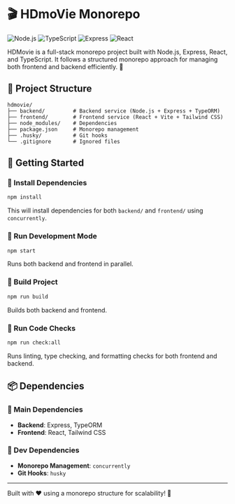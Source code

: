 # 🎬 HDmoVie Monorepo

![Node.js](https://img.shields.io/badge/Node.js-20.x-green?style=flat&logo=node.js) ![TypeScript](https://img.shields.io/badge/TypeScript-5.8.2-blue?style=flat&logo=typescript) ![Express](https://img.shields.io/badge/Express-4.21.2-black?style=flat&logo=express) ![React](https://img.shields.io/badge/React-19.x-blue?style=flat&logo=react)

HDMovie is a full-stack monorepo project built with Node.js, Express, React, and TypeScript. It follows a structured monorepo approach for managing both frontend and backend efficiently. 🚀

## 📂 Project Structure

```
hdmovie/
├── backend/         # Backend service (Node.js + Express + TypeORM)
├── frontend/        # Frontend service (React + Vite + Tailwind CSS)
├── node_modules/    # Dependencies
├── package.json     # Monorepo management
├── .husky/          # Git hooks
└── .gitignore       # Ignored files
```

## 🚀 Getting Started

### 🔧 Install Dependencies

```sh
npm install
```

This will install dependencies for both `backend/` and `frontend/` using `concurrently`.

### 🏃 Run Development Mode

```sh
npm start
```

Runs both backend and frontend in parallel.

### 🔨 Build Project

```sh
npm run build
```

Builds both backend and frontend.

### 🧹 Run Code Checks

```sh
npm run check:all
```

Runs linting, type checking, and formatting checks for both frontend and backend.

## 📦 Dependencies

### 🔹 Main Dependencies

- **Backend**: Express, TypeORM
- **Frontend**: React, Tailwind CSS

### 🔹 Dev Dependencies

- **Monorepo Management**: `concurrently`
- **Git Hooks**: `husky`

---

Built with ❤️ using a monorepo structure for scalability! 🚀
